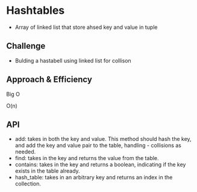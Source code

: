 # Hashtables
- Array of linked list that store ahsed key and value in tuple 

## Challenge

- Bulding a hastabell using linked list for collison 

## Approach & Efficiency
Big O

O(n)

## API
- add: takes in both the key and value. This method should hash the key, and add the key and value pair to the table, handling - collisions as needed.
- find: takes in the key and returns the value from the table.
- contains: takes in the key and returns a boolean, indicating if the key exists in the table already.
- hash_table: takes in an arbitrary key and returns an index in the collection.